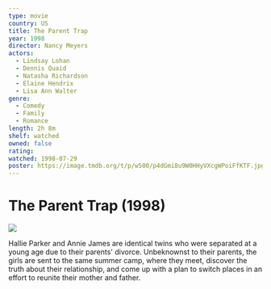 ```yaml
---
type: movie
country: US
title: The Parent Trap
year: 1998
director: Nancy Meyers
actors:
  - Lindsay Lohan
  - Dennis Quaid
  - Natasha Richardson
  - Elaine Hendrix
  - Lisa Ann Walter
genre:
  - Comedy
  - Family
  - Romance
length: 2h 8m
shelf: watched
owned: false
rating:
watched: 1998-07-29
poster: https://image.tmdb.org/t/p/w500/p4dGmi8u9W0HHyVXcgWPoiFfKTF.jpg
---
```


# The Parent Trap (1998)

![](https://image.tmdb.org/t/p/w500/p4dGmi8u9W0HHyVXcgWPoiFfKTF.jpg)

Hallie Parker and Annie James are identical twins who were separated at a young age due to their parents' divorce. Unbeknownst to their parents, the girls are sent to the same summer camp, where they meet, discover the truth about their relationship, and come up with a plan to switch places in an effort to reunite their mother and father.
